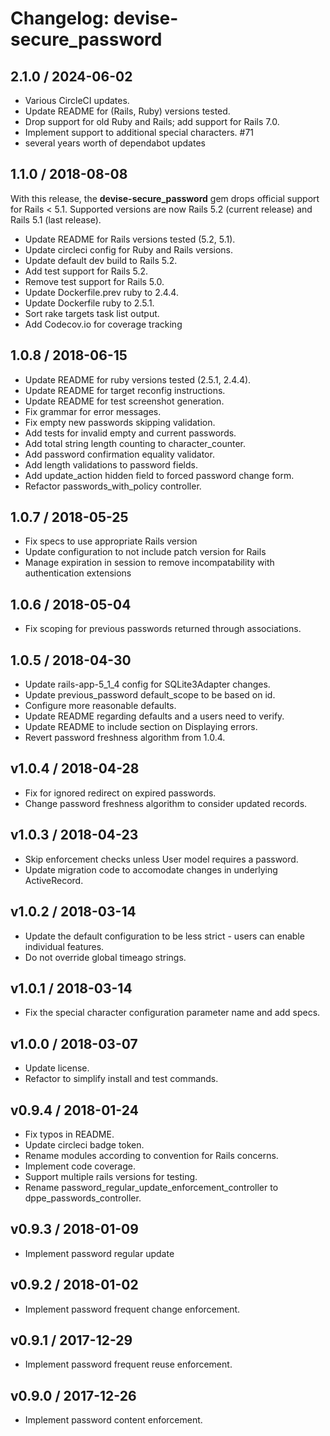 # Changelog: devise-secure_password

## 2.1.0 / 2024-06-02

* Various CircleCI updates.
* Update README for (Rails, Ruby) versions tested.
* Drop support for old Ruby and Rails; add support for Rails 7.0.
* Implement support to additional special characters. #71
* several years worth of dependabot updates

## 1.1.0 / 2018-08-08

With this release, the __devise-secure_password__ gem drops official support for Rails < 5.1. Supported versions are now
Rails 5.2 (current release) and Rails 5.1 (last release).

* Update README for Rails versions tested (5.2, 5.1).
* Update circleci config for Ruby and Rails versions.
* Update default dev build to Rails 5.2.
* Add test support for Rails 5.2.
* Remove test support for Rails 5.0.
* Update Dockerfile.prev ruby to 2.4.4.
* Update Dockerfile ruby to 2.5.1.
* Sort rake targets task list output.
* Add Codecov.io for coverage tracking

## 1.0.8 / 2018-06-15

* Update README for ruby versions tested (2.5.1, 2.4.4).
* Update README for target reconfig instructions.
* Update README for test screenshot generation.
* Fix grammar for error messages.
* Fix empty new passwords skipping validation.
* Add tests for invalid empty and current passwords.
* Add total string length counting to character_counter.
* Add password confirmation equality validator.
* Add length validations to password fields.
* Add update_action hidden field to forced password change form.
* Refactor passwords_with_policy controller.

## 1.0.7 / 2018-05-25

* Fix specs to use appropriate Rails version
* Update configuration to not include patch version for Rails
* Manage expiration in session to remove incompatability with authentication extensions

## 1.0.6 / 2018-05-04

* Fix scoping for previous passwords returned through associations.

## 1.0.5 / 2018-04-30

* Update rails-app-5_1_4 config for SQLite3Adapter changes.
* Update previous_password default_scope to be based on id.
* Configure more reasonable defaults.
* Update README regarding defaults and a users need to verify.
* Update README to include section on Displaying errors.
* Revert password freshness algorithm from 1.0.4.

## v1.0.4 / 2018-04-28

* Fix for ignored redirect on expired passwords.
* Change password freshness algorithm to consider updated records.

## v1.0.3 / 2018-04-23

* Skip enforcement checks unless User model requires a password.
* Update migration code to accomodate changes in underlying ActiveRecord.

## v1.0.2 / 2018-03-14

* Update the default configuration to be less strict - users can enable individual features.
* Do not override global timeago strings.

## v1.0.1 / 2018-03-14

* Fix the special character configuration parameter name and add specs.

## v1.0.0 / 2018-03-07

* Update license.
* Refactor to simplify install and test commands.

## v0.9.4 / 2018-01-24

* Fix typos in README.
* Update circleci badge token.
* Rename modules according to convention for Rails concerns.
* Implement code coverage.
* Support multiple rails versions for testing.
* Rename password_regular_update_enforcement_controller to dppe_passwords_controller.

## v0.9.3 / 2018-01-09

* Implement password regular update

## v0.9.2 / 2018-01-02

* Implement password frequent change enforcement.

## v0.9.1 / 2017-12-29

* Implement password frequent reuse enforcement.

## v0.9.0 / 2017-12-26

* Implement password content enforcement.
